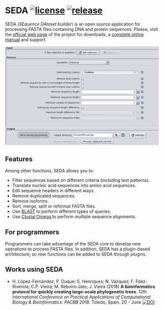 # SEDA [![license](https://img.shields.io/badge/LICENSE-GPLv3-blue.svg)](https://github.com/sing-group/seda) [![release](https://img.shields.io/github/release/sing-group/seda.svg)](http://www.sing-group.org/seda/download.html)
SEDA (*SEquence DAtaset builder*) is an open source application for processing FASTA files containing DNA and protein sequences. Please, visit the [official web page](http://www.sing-group.org/seda) of the project for downloads, a [complete online manual](http://www.sing-group.org/seda/manual) and support.

![SEDA Screenshot](seda-screenshot.png)

## Features
Among other functions, SEDA allows you to:
- Filter sequences based on different criteria (including text patterns).
- Translate nucleic acid sequences into amino acid sequences.
- Edit sequence headers in different ways.
- Remove duplicated sequences.
- Remove isoforms.
- Sort, merge, split or reformat FASTA files.
- Use [BLAST](https://blast.ncbi.nlm.nih.gov/Blast.cgi?CMD=Web&PAGE_TYPE=BlastDocs&DOC_TYPE=Download) to perform different types of queries.
- Use [Clustal Omega ](http://www.clustal.org/omega/) to perform multiple sequence alignments.

## For programmers
Programmers can take advantage of the SEDA core to develop new operations to process FASTA files. In addition, SEDA has a plugin-based architecture, so new functions can be added to SEDA through plugins.

## Works using SEDA
- H. López-Fernández; P. Duque; S. Henriques; N. Vázquez; F. Fdez-Riverola; C.P. Vieira; M. Reboiro-Jato; J. Vieira (2018) **A bioinformatics protocol for quickly creating large-scale phylogenetic trees**. *12th International Conference on Practical Applications of Computational Biology & Bioinformatics: PACBB 2018*. Toledo, Spain. 20 - June [![DOI](https://img.shields.io/badge/doi-10.1007%2F978--3--319--98702--6__11-green.svg)](https://doi.org/10.1007/978-3-319-98702-6_11)